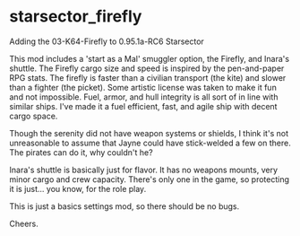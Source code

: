 # starsector_firefly
Adding the 03-K64-Firefly to 0.95.1a-RC6 Starsector 

This mod includes a 'start as a Mal' smuggler option, the Firefly, and Inara's shuttle.
The Firefly cargo size and speed is inspired by the pen-and-paper RPG stats. The firefly is faster than a civilian transport (the kite) and slower than a fighter (the picket). Some artistic license was taken to make it fun and not impossible. Fuel, armor, and hull integrity is all sort of in line with similar ships. 
I've made it a fuel efficient, fast, and agile ship with decent cargo space.

Though the serenity did not have weapon systems or shields, I think it's not unreasonable to assume that Jayne could have stick-welded a few on there. The pirates can do it, why couldn't he?

Inara's shuttle is basically just for flavor. It has no weapons mounts, very minor cargo and crew capacity. There's only one in the game, so protecting it is just... you know, for the role play.

This is just a basics settings mod, so there should be no bugs.

Cheers.
